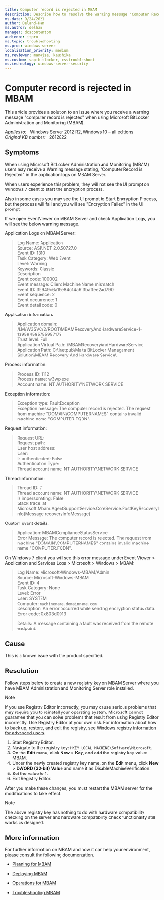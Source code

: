 ```yaml
---
title: Computer record is rejected in MBAM
description: Describe how to resolve the warning message "Computer Record is Rejected" in MBAM.
ms.date: 9/24/2021
author: Deland-Han
ms.author: delhan
manager: dcscontentpm
audience: itpro
ms.topic: troubleshooting
ms.prod: windows-server
localization_priority: medium
ms.reviewer: manojse, kaushika
ms.custom: sap:bitlocker, csstroubleshoot
ms.technology: windows-server-security
---
```

# Computer record is rejected in MBAM

This article provides a solution to an issue where you receive a warning message "computer record is rejected" when using Microsoft BitLocker Administration and Monitoring (MBAM).

_Applies to:_ &nbsp; Windows Server 2012 R2, Windows 10 – all editions  
_Original KB number:_ &nbsp; 2612822

## Symptoms

When using Microsoft BitLocker Administration and Monitoring (MBAM) users may receive a Warning message stating, "Computer Record is Rejected" in the application logs on MBAM Server.

When users experience this problem, they will not see the UI prompt on Windows 7 client to start the encryption process.

Also in some cases you may see the UI prompt to Start Encryption Process, but the process will fail and you will see "Encryption Failed" in the UI prompt.

If we open EventViewer on MBAM Server and check Application Logs, you will see the below warning message.

Application Logs on MBAM Server:

> Log Name: Application  
Source: ASP.NET 2.0.50727.0  
Event ID: 1310  
Task Category: Web Event  
Level: Warning  
Keywords: Classic  
Description:  
Event code: 100002  
Event message: Client Machine Name mismatch  
Event ID: 39949c6a19e84c14a6f3baffee2ad790  
Event sequence: 2  
Event occurrence: 1  
Event detail code: 0  

Application information:

> Application domain: /LM/W3SVC/2/ROOT/MBAMRecoveryAndHardwareService-1-129594585755957178  
 Trust level: Full  
 Application Virtual Path: /MBAMRecoveryAndHardwareService  
 Application Path: C:\\inetpub\\Malta BitLocker Management Solution\\MBAM Recovery And Hardware Service\\

Process information:

> Process ID: 1112  
Process name: w3wp.exe  
Account name: NT AUTHORITY\\NETWORK SERVICE  

Exception information:

> Exception type: FaultException  
Exception message: The computer record is rejected. The request from machine "DOMAIN\\COMPUTERNAME$" contains invalid machine name "COMPUTER.FQDN".

Request information:

> Request URL:  
Request path:  
User host address:  
User:  
Is authenticated: False  
Authentication Type:  
Thread account name: NT AUTHORITY\\NETWORK SERVICE  

Thread information:

> Thread ID: 7  
Thread account name: NT AUTHORITY\\NETWORK SERVICE  
Is impersonating: False  
Stack trace: at Microsoft.Mbam.AgentSupportService.CoreService.PostKeyRecoveryInfo(Message recoveryInfoMessage)

Custom event details:

> Application: MBAMComplianceStatusService  
Error Message: The computer record is rejected. The request from machine "DOMAIN\\COMPUTERNAME$" contains invalid machine name "COMPUTER.FQDN".

On Windows 7 client you will see this error message under Event Viewer > Application and Services Logs > Microsoft > Windows > MBAM:

> Log Name: Microsoft-Windows-MBAM/Admin  
Source: Microsoft-Windows-MBAM  
Event ID: 4  
Task Category: None  
Level: Error  
User: SYSTEM  
Computer: `machinename.domainname.com`  
Description: An error occurred while sending encryption status data.  
Error code: 0x803d0013
>
> Details: A message containing a fault was received from the remote endpoint.

## Cause

This is a known issue with the product specified.

## Resolution

Follow steps below to create a new registry key on MBAM Server where you have MBAM Administration and Monitoring Server role installed.  

> [!NOTE]
> If you use Registry Editor incorrectly, you may cause serious problems that may require you to reinstall your operating system. Microsoft cannot guarantee that you can solve problems that result from using Registry Editor incorrectly. Use Registry Editor at your own risk. For information about how to back up, restore, and edit the registry, see [Windows registry information for advanced users](/troubleshoot/windows-server/performance/windows-registry-advanced-users).

1. Start Registry Editor.
2. Navigate to the registry key: `HKEY_LOCAL_MACHINE\Software\Microsoft`.
3. On the **Edit** menu, click **New** > **Key**, and add the registry key value: MBAM.
4. Under the newly created registry key name, on the **Edit** menu, click **New** > **DWORD (32-bit) Value** and name it as DisableMachineVerification.
5. Set the value to 1.  
6. Exit Registry Editor.

After you make these changes, you must restart the MBAM server for the modifications to take effect.

> [!NOTE]
> The above registry key has nothing to do with hardware compatibility checking on the server and hardware compatibility check functionality still works as designed.

## More information

For further information on MBAM and how it can help your environment, please consult the following documentation.

- [Planning for MBAM](/previous-versions/hh285653(v=technet.10))

- [Deploying MBAM](/previous-versions/hh285644(v=technet.10))

- [Operations for MBAM](/previous-versions/hh285664(v=technet.10))

- [Troubleshooting MBAM](/previous-versions/hh352745(v=technet.10))
